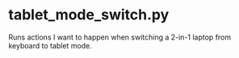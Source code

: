 # tablet_mode_switch.py

Runs actions I want to happen when switching a 2-in-1 laptop from keyboard to tablet mode.
